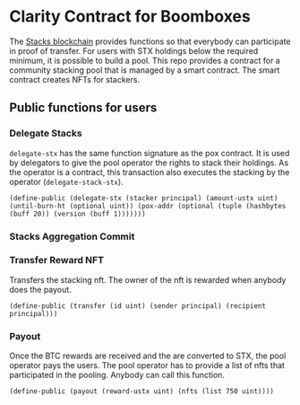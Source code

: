 # Clarity Contract for Boomboxes

The [Stacks blockchain](https://stacks.co) provides functions so that everybody can participate in proof of transfer. For users with STX holdings below the required minimum, it is possible to build a pool. This repo provides a contract for a community stacking pool that is managed by a smart contract. The smart contract creates NFTs for stackers.

## Public functions for users

### Delegate Stacks

`delegate-stx` has the same function signature as the pox contract. It is used by delegators to give the pool operator the rights to stack their holdings. As the operator is a contract, this transaction also executes the stacking by the operator (`delegate-stack-stx`).

```
(define-public (delegate-stx (stacker principal) (amount-ustx uint) (until-burn-ht (optional uint)) (pox-addr (optional (tuple (hashbytes (buff 20)) (version (buff 1)))))))
```

### Stacks Aggregation Commit

### Transfer Reward NFT

Transfers the stacking nft. The owner of the nft is rewarded when anybody does the payout.

```
(define-public (transfer (id uint) (sender principal) (recipient principal)))
```

### Payout

Once the BTC rewards are received and the are converted to STX, the pool operator pays the users. The pool operator has to provide a list of nfts that participated in the pooling. Anybody can call this function.

```
(define-public (payout (reward-ustx uint) (nfts (list 750 uint))))
```
